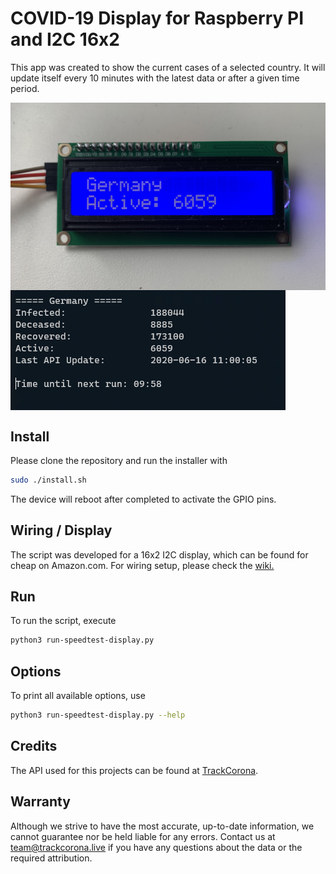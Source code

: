 # COVID-19 Display for Raspberry PI and I2C 16x2
This app was created to show the current cases of a selected country. It will update itself every 10 minutes with the latest data or after a given time period. 

<img src="https://raw.githubusercontent.com/maxi07/covid19-display/master/doc/IMG_4785.JPEG" align="center"/>
<img src="https://raw.githubusercontent.com/maxi07/covid19-display/master/doc/Python-screenshot.png" align="center"/>

## Install
Please clone the repository and run the installer with
```bash
sudo ./install.sh
```
The device will reboot after completed to activate the GPIO pins.

## Wiring / Display
The script was developed for a 16x2 I2C display, which can be found for cheap on Amazon.com.
For wiring setup, please check the [wiki.](https://github.com/maxi07/speedtest-display/wiki/Connect-LCD-display)

## Run
To run the script, execute
```bash
python3 run-speedtest-display.py
```

## Options
To print all available options, use 
```bash
python3 run-speedtest-display.py --help
```

## Credits
The API used for this projects can be found at [TrackCorona](https://trackcorona.live).

## Warranty
Although we strive to have the most accurate, up-to-date information, we cannot guarantee nor be held liable for any errors.
Contact us at team@trackcorona.live if you have any questions about the data or the required attribution.
